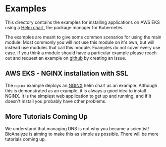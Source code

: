 # Examples

This directory contains the examples for installing applications on AWS EKS using a [Helm chart](https://helm.sh/), the package manager for Kubernetes.

The examples are meant to give some common scenarios for using the main module. Most commonly you will not use this module on it's own, but will instead use modules that call this module. Examples do not cover every use case. If you think a module should have a particular example please reach out and request an example on [github](https://github.com/dabble-of-devops-bioanalyze/terraform-aws-eks-helm) by creating an issue.

## AWS EKS - NGINX installation with SSL

The `nginx` example deploys an [NGINX](https://github.com/bitnami/charts/tree/master/bitnami/nginx) helm chart as an example. Although this is demonstrated as an example, it is always a good idea to install NGINX. It is the simplest web application to get up and running, and if it doesn't install you probably have other problems.

## More Tutorials Coming Up

We understand that managing DNS is not why you became a scientist! BioAnalyze is aiming to make this as simple as possible. There will be more tutorials coming up.